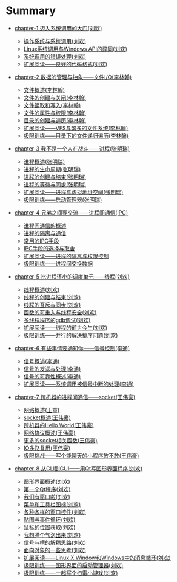 # Summary

* [chapter-1 迈入系统调用的大门(刘欢)](chapter-1/README.md)
    * [操作系统与系统调用(刘欢)]()
    * [Linux系统调用与Windows API的异同(刘欢)]()
    * [系统调用的错误处理(刘欢)]()
    * [扩展阅读——良好的代码格式(刘欢)]()

* [chapter-2 数据的管理与抽象——文件I/O(李林翰)](chapter-2/README.md)
    * [文件概述(李林翰)]()
    * [文件的创建与关闭(李林翰)]()
    * [文件读取和写入(李林翰)]()
    * [文件的属性与权限(李林翰)]()
    * [目录的创建与遍历(李林翰)]()
    * [扩展阅读——VFS与繁多的文件系统(李林翰)]()
    * [极限训练——目录下的文件递归遍历(李林翰)]()

* [chapter-3 我不是一个人在战斗——进程(张明瑞)](chapter-3/README.md)
    * [进程概述(张明瑞)]()
    * [进程的生命周期(张明瑞)]()
    * [进程的创建与结束(张明瑞)]()
    * [进程的等待与同步(张明瑞)]()
    * [扩展阅读——进程与虚拟地址空间(张明瑞)]()
    * [极限训练——启动管理器(张明瑞)]()

* [chapter-4 兄弟之间要交流——进程间通信(IPC)](chapter-4/README.md)
    * [进程间通信的概述]()
    * [进程的隔离与通信]()
    * [常用的IPC手段]()
    * [IPC手段的选择与取舍]()
    * [扩展阅读——进程的隔离与权限控制]()
    * [极限训练——进程间交换数据]()

* [chapter-5 比进程还小的调度单元——线程(刘欢)](chapter-5/README.md)
    * [线程概述(刘欢)]()
    * [线程的创建与结束(刘欢)]()
    * [线程的互斥与同步(刘欢)]()
    * [函数的可重入与线程安全(刘欢)]()
    * [多线程程序的gdb调试(刘欢)]()
    * [扩展阅读——线程的前世今生(刘欢)]()
    * [极限训练——并行的解决排序问题(刘欢)]()

* [chapter-6 有些事情要通知你——信号控制(李通)](chapter-6/README.md)
    * [信号概述(李通)]()
    * [信号的发送与处理(李通)]()
    * [信号的可靠性概述(李通)]()
    * [扩展阅读——系统调用被信号中断的处理(李通)]()

* [chapter-7 跨机器的进程间通信——socket(王伟豪)](chapter-7/README.md)
    * [网络概述(王童)]()
    * [socket概述(王伟豪)]()
    * [跨机器的Hello World(王伟豪)]()
    * [网络协议概述(王伟豪)]()
    * [更多的socket相关函数(王伟豪)]()
    * [IO多路复用(王伟豪)]()
    * [极限挑战——写个能聊天的小程序敢不敢(王伟豪)]()

* [chapter-8 从CLI到GUI——用Qt写图形界面程序(刘欢)](chapter-8/README.md)
    * [图形界面概述(刘欢)]()
    * [第一个Qt程序(刘欢)]()
    * [我们有窗口啦(刘欢)]()
    * [菜单和工具栏图标(刘欢)]()
    * [各种各样的窗口控件(刘欢)]()
    * [贴图与事件循环(刘欢)]()
    * [鼠标的位置获取(刘欢)]()
    * [我想弹个气泡出来(刘欢)]()
    * [信号与槽的解耦思路(刘欢)]()
    * [面向对象的一些思考(刘欢)]()
    * [扩展阅读——Linux X Window和Windows中的消息循环(刘欢)]()
    * [极限训练——图形界面的启动管理器(刘欢)]()
    * [极限训练——一起写个扫雷小游戏(刘欢)]()
